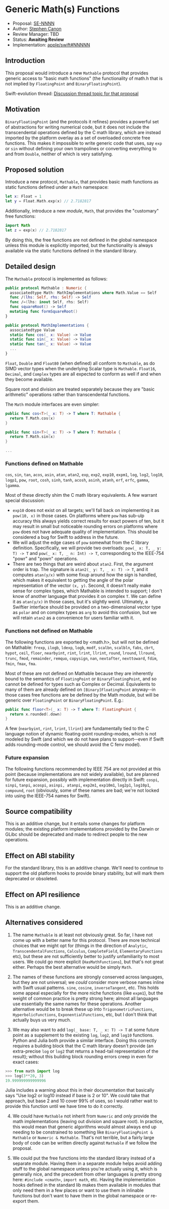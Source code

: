 # Generic Math(s) Functions

* Proposal: [SE-NNNN](NNNN-mathable.md)
* Author: [Stephen Canon](https://github.com/stephentyrone)
* Review Manager: TBD
* Status: **Awaiting Review**
* Implementation: [apple/swift#NNNNN](https://github.com/apple/swift/pull/NNNNN)

## Introduction

This proposal would introduce a new `Mathable` protocol that provides generic access
to "basic math functions" (the functionality of math.h that is not implied by
`FloatingPoint` and `BinaryFloatingPoint`).

Swift-evolution thread: [Discussion thread topic for that proposal](https://forums.swift.org/)

## Motivation

`BinaryFloatingPoint` (and the protocols it refines) provides a powerful set of
abstractions for writing numerical code, but it does not include the transcendental
operations defined by the C math library, which are instead imported by the platform
overlay as a set of overloaded concrete free functions. This makes it impossible to
write generic code that uses, say `exp` or `sin` without defining your own trampolines
or converting everything to and from `Double`, neither of which is very satisfying.

## Proposed solution

Introduce a new protocol, `Mathable`, that provides basic math functions as static
functions defined under a `Math` namespace:
```swift
let x: Float = 1
let y = Float.Math.exp(x) // 2.7182817
```
Additionally, introduce a new *module*, `Math`, that provides the "customary" free 
functions:
```swift
import Math
let z = exp(x) // 2.7182817
```
By doing this, the free functions are not defined in the global namespace unless
this module is explicitly imported, but the functionality is always available via the static
functions defined in the standard library.

## Detailed design

The `Mathable` protocol is implemented as follows:
```swift
public protocol Mathable : Numeric {
  associatedtype Math: MathImplementations where Math.Value == Self
  func /(lhs: Self, rhs: Self) -> Self
  func /=(lhs: inout Self, rhs: Self)
  func squareRoot() -> Self
  mutating func formSquareRoot()
}

public protocol MathImplementations {
  associatedtype Value
  static func cos(_ x: Value) -> Value
  static func sin(_ x: Value) -> Value
  static func tan(_ x: Value) -> Value
  ...
}
```
`Float`, `Double` and `Float80` (when defined) all conform to `Mathable`, as do SIMD
vector types when the underlying Scalar type is `Mathable`. `Float16`, `Decimal`, and
`Complex` types are all expected to conform as well if and when they become available.

Square root and division are treated separately because they are "basic arithmetic"
operations rather than transcendental functions.

The `Math` module interfaces are even simpler:
```swift
public func cos<T>(_ x: T) -> T where T: Mathable {
  return T.Math.cos(x)
}

public func sin<T>(_ x: T) -> T where T: Mathable {
  return T.Math.sin(x)
}

...
```

### Functions defined on Mathable
`cos`, `sin`, `tan`, `acos`, `asin`, `atan`, `atan2`, `exp`, `exp2`, `exp10`, `expm1`, `log`, `log2`,
`log10`, `logp1`, `pow`, `root`, `cosh`, `sinh`, `tanh`, `acosh`, `asinh`, `atanh`, `erf`, `erfc`,
`gamma`, `lgamma`.

Most of these directly shim the C math library equivalents. A few warrant special discussion:
- `exp10` does not exist on all targets; we'll fall back on implementing it as `pow(10, x)`
in those cases. On platforms where `pow` has sub-ulp accuracy this always yields correct
results for exact powers of ten, but it may result in small but noticeable rounding errors
on platforms where `pow` does not have adequate quality of implementation. This should
be considered a bug for Swift to address in the future.
- We will adjust the edge cases of `pow` somewhat from the C library definition.
Specifically, we will provide two overloads: `pow(_ x: T, _ y: T) -> T` and 
`pow(_ x: T, _ n: Int) -> T`, corresponding to the IEEE-754 "powr" and "pown"
operations.
- There are two things that are weird about `atan2`. First, the argument order is trap.
The signature is `atan2(_ y: T, _ x: T) -> T`, and it computes `atan(y/x)` with
some fixup around how the sign is handled, which makes it equivalent to getting the
angle of the polar representation of the vector `(x, y)`. Second, it doesn't really make
sense for complex types, which Mathable is intended to support; I don't know of
another language that provides it on complex `T`. We can define it as `atan(y/x)` in
those cases, but it's slightly weird. Ultimately, a Swiftier interface should be provided
on a two-dimensional vector type as `polar` and on complex types as `arg`
to avoid this confusion, but we will retain `atan2` as a convenience for users familiar
with it.

### Functions not defined on Mathable
The following functions are exported by <math.h>, but will not be defined on Mathable:
`frexp`, `ilogb`, `ldexp`, `logb`, `modf`, `scalbn`, `scalbln`, `fabs`, `cbrt`, `hypot`, `ceil`,
`floor`, `nearbyint`, `rint`, `lrint`, `llrint`, `round`, `lround`, `llround`, `trunc`, `fmod`,
`remainder`, `remquo`, `copysign`, `nan`, `nextafter`, `nexttoward`, `fdim`, `fmin`, `fmax`,
`fma`.

Most of these are not defined on Mathable because they are inherently bound to the
semantics of `FloatingPoint` or `BinaryFloatingPoint`, and so cannot be defined for
types such as Complex or Decimal. Equivalents to many of them are already defined on
`[Binary]FloatingPoint` anyway--in those cases free functions are be defined by
the Math module, but will be generic over `FloatingPoint` or `BinaryFloatingPoint`.
E.g.:
```swift
public func floor<T>(_ x: T) -> T where T: FloatingPoint {
  return x.rounded(.down)
}
```
A few (`nearbyint`, `rint`, `lrint`, `llrint`) are fundamentally tied to the C language
notion of dynamic floating-point rounding-modes, which is not modeled by Swift (and
which we do not have plans to support--even if Swift adds rounding-mode control, we
should avoid the C fenv model).

### Future expansion
The following functions recommended by IEEE 754 are not provided at this point
(because implementations are not widely available), but are planned for future expansion,
possibly with implementation directly in Swift: `cospi`, `sinpi`, `tanpi`, `acospi`, `asinpi,
atanpi`, `exp2m1`, `exp10m1`, `log2p1`, `log10p1`, `compound`, `root` (obviously, some of
these names are bad; we're not locked into using the IEEE-754 names for Swift).

## Source compatibility
This is an additive change, but it entails some changes for platform modules; the existing
platform implementations provided by the Darwin or GLibc should be deprecated and
made to redirect people to the new operations.

## Effect on ABI stability
For the standard library, this is an additive change. We'll need to continue to support the
old platform hooks to provide binary stability, but will mark them deprecated or obsoleted.

## Effect on API resilience
This is an additive change.

## Alternatives considered
1. The name `Mathable` is at least not obviously great. So far, I have not come up with a
better name for this protocol. There are more technical choices that we might opt
for (things in the direction of `Analytic`, `TranscendentalFunctions`, `Calculus`,
`CompleteField`, `ElementaryFunctions` etc), but these are not sufficiently better to
justify unfamiliarity to most  users. We could go more explicit (`HasMathFunctions`), but
that's not great either. Perhaps the best alternative would be simply `Math`.

2. The names of these functions are strongly conserved across languages, but they are
not universal; we *could* consider more verbose names inline with Swift usual patterns.
`sine`, `cosine`, `inverseTangent`, etc. This holds some appeal especially for the more
niche functions (like `expm1`), but the weight of common practice is pretty strong here;
almost all languages use essentially the same names for these operations. Another
alternative would be to break these up into `TrigonometricFunctions`, 
`HyperbolicFunctions`, `ExponentialFunctions`, etc, but I don't think that actually
buys us very much.

3. We may also want to add `log(_ base: T, _ x: T) -> T` at some future point as a
supplement to the existing `log`, `log2`, and `log10` functions. Python and Julia both
provide a similar interface. Doing this correctly requires a building block that the C math
library doesn't provide (an extra-precise `log` or `log2` that returns a head-tail
representation of the result); without this building block rounding errors creep in even for
exact cases:
```python
>>> from math import log
>>> log(3**20, 3)
19.999999999999996
```
Julia includes a warning about this in their documentation that basically says "Use log2
or log10 instead if base is 2 or 10". We could take that approach, but base 2 and 10
cover 99% of uses, so I would rather wait to provide this function until we have time to
do it correctly.

4. We could have `Mathable` not inherit from `Numeric` and *only* provide the math
implementations (leaving out division and square root). In practice, this would mean that
generic algorithms would almost always end up needing to be constrained to something
like `BinaryFloatingPoint & Mathable` or `Numeric & Mathable`. That's not terrible,
but a fairly large body of code can be written directly against `Mathable` if we follow the
proposal.

5. We could put the free functions into the standard library instead of a separate module.
Having them in a separate module helps avoid adding stuff to the global namespace
unless you're actually using it, which is generally nice, and the precedent from other
languages is pretty strong here: `#include <cmath>`, `import math`, etc. Having the 
implementation hooks defined in the standard lib makes them available in modules that
only need them in a few places or want to use them in inlinable functions but don't want
to have them in the global namespace or re-export them.
